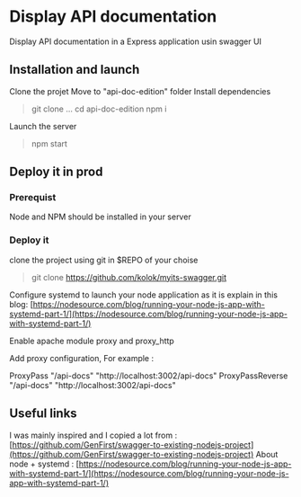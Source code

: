 # Display API documentation

Display API documentation in a Express application usin swagger UI

## Installation and launch

Clone the projet
Move to "api-doc-edition" folder
Install dependencies

  > git clone ...
  > cd api-doc-edition
  > npm i

Launch the server

  > npm start

## Deploy it in prod

### Prerequist

Node and NPM should be installed in your server

### Deploy it 

clone the project using git in $REPO of your choise

  > git clone https://github.com/kolok/myits-swagger.git

Configure systemd to launch your node application as it is explain in this blog:
[https://nodesource.com/blog/running-your-node-js-app-with-systemd-part-1/](https://nodesource.com/blog/running-your-node-js-app-with-systemd-part-1/)

Enable apache module proxy and proxy_http

Add proxy configuration, For example :

  ProxyPass "/api-docs" "http://localhost:3002/api-docs"
  ProxyPassReverse "/api-docs" "http://localhost:3002/api-docs"

## Useful links

I was mainly inspired and I copied a lot from : [https://github.com/GenFirst/swagger-to-existing-nodejs-project](https://github.com/GenFirst/swagger-to-existing-nodejs-project)
About node + systemd : [https://nodesource.com/blog/running-your-node-js-app-with-systemd-part-1/](https://nodesource.com/blog/running-your-node-js-app-with-systemd-part-1/)

